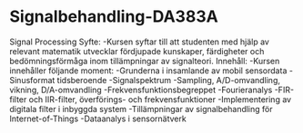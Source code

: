 # Signalbehandling-DA383A
Signal Processing
Syfte:
-Kursen syftar till att studenten med hjälp av relevant matematik utvecklar fördjupade kunskaper, färdigheter och bedömningsförmåga inom tillämpningar av signalteori.
Innehåll:
-Kursen innehåller följande moment:
-Grunderna i insamlande av mobil sensordata
-Sinusformat tidsberoende
-Signalspektrum
-Sampling, A/D-omvandling, vikning, D/A-omvandling
-Frekvensfunktionsbegreppet
-Fourieranalys
-FIR-filter och IIR-filter, överförings- och frekvensfunktioner
-Implementering av digitala filter i inbyggda system
-Tillämpningar av signalbehandling för Internet-of-Things
-Dataanalys i sensornätverk
